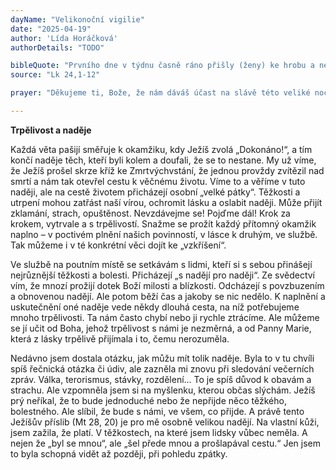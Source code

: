 ```yaml
---
dayName: "Velikonoční vigilie"
date: "2025-04-19"
author: 'Lída Horáčková'
authorDetails: "TODO"

bibleQuote: "Prvního dne v týdnu časně ráno přišly (ženy) ke hrobu a nesly vonné oleje, které si připravily. Nalezly kámen od hrobu odvalený, a když vešly, tělo Pána Ježíše nenašly. A jak nad tím byly v rozpacích, najednou u nich stáli dva muži v oslnivě bílém rouchu. Zmocnila se jich bázeň a sklopily oči k zemi. Muži jim řekli: „Proč hledáte živého mezi mrtvými? Není tady, byl vzkříšen. Vzpomeňte si, jak vám říkal, když byl ještě v Galileji: Syn člověka musí být vydán do rukou hříšným lidem, být ukřižován a třetího dne vstát.“ Vzpomněly si na ta jeho slova, vrátily se od hrobu a oznámily to všechno jedenácti (učedníkům) a všem ostatním. Byly to Marie Magdalská, Jana a Marie, (matka) Jakubova; a ještě některé jiné, které byly s nimi, to všechno pověděly apoštolům. Těm ta slova připadala jako plané řeči a nevěřili jim. Petr se však zvedl a běžel k hrobu. Naklonil se dovnitř a viděl jen pruhy plátna. Vrátil se celý udiven nad tím, co se stalo."
source: "Lk 24,1-12"

prayer: "Děkujeme ti, Bože, že nám dáváš účast na slávě této veliké noci vzkříšení svého Syna, našeho Pána Ježíše Krista, a prosíme tě, vyslyš modlitby těch, které jsi přijal za své syny: oživ v církvi svého ducha a obnov nás, abychom ti sloužili v duchu a v pravdě. Skrze tvého Syna…"

---
```


**Trpělivost a naděje**

Každá věta pašijí směřuje k okamžiku, kdy Ježíš zvolá „Dokonáno!“, a tím končí naděje těch, kteří byli kolem a doufali, že se to nestane. My už víme, že Ježíš prošel skrze kříž ke Zmrtvýchvstání, že jednou provždy zvítězil nad smrtí a nám tak otevřel cestu k věčnému životu. Víme to a věříme v tuto naději, ale na cestě životem přicházejí osobní „velké pátky“. Těžkosti a utrpení mohou zatřást naší vírou, ochromit lásku a oslabit naději. Může přijít zklamání, strach, opuštěnost. Nevzdávejme se! Pojďme dál! Krok za krokem, vytrvale a s trpělivostí. Snažme se prožít každý přítomný okamžik naplno – v poctivém plnění našich povinností, v lásce k druhým, ve službě. Tak můžeme i v té konkrétní věci dojít ke „vzkříšení“.

Ve službě na poutním místě se setkávám s lidmi, kteří si s sebou přinášejí nejrůznější těžkosti a bolesti. Přicházejí „s nadějí pro naději“. Ze svědectví vím, že mnozí prožijí dotek Boží milosti a blízkosti. Odcházejí s povzbuzením a obnovenou nadějí. Ale potom běží čas a jakoby se nic nedělo. K naplnění a uskutečnění oné naděje vede někdy dlouhá cesta, na níž potřebujeme mnoho trpělivosti. Ta nám často chybí nebo ji rychle ztrácíme. Ale můžeme se jí učit od Boha, jehož trpělivost s námi je nezměrná, a od Panny Marie, která z lásky trpělivě přijímala i to, čemu nerozuměla.
 
Nedávno jsem dostala otázku, jak můžu mít tolik naděje. Byla to v tu chvíli spíš řečnická otázka či údiv, ale zazněla mi znovu při sledování večerních zpráv. Válka, terorismus, stávky, rozdělení… To je spíš důvod k obavám a strachu. Ale vzpomněla jsem si na myšlenku, kterou občas slýchám. Ježíš prý neříkal, že to bude jednoduché nebo že nepřijde něco těžkého, bolestného. Ale slíbil, že bude s námi, ve všem, co přijde. A právě tento Ježíšův příslib (Mt 28, 20) je pro mě osobně velikou nadějí. Na vlastní kůži, jsem zažila, že platí. V těžkostech, na které jsem lidsky vůbec neměla. A nejen že „byl se mnou“, ale „šel přede mnou a prošlapával cestu.“ Jen jsem to byla schopná vidět až později, při pohledu zpátky.

